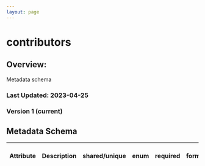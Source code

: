 ```yaml
---
layout: page
---
```

# contributors

## Overview:
Metadata schema

### Last Updated: 2023-04-25

### Version 1 (current)

## Metadata Schema

| Attribute | Description | shared/unique | enum | required | format | required if | type | pattern (regular expression) | url |
|-----------|-------------|---------------|------|----------|--------|-------------|------|------------------------------|-----|
